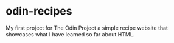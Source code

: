 # odin-recipes
My first project for The Odin Project
a simple recipe website that showcases what I have learned so far about HTML.

